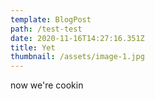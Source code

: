 ```yaml
---
template: BlogPost
path: /test-test
date: 2020-11-16T14:27:16.351Z
title: Yet
thumbnail: /assets/image-1.jpg
---
```

now we're cookin